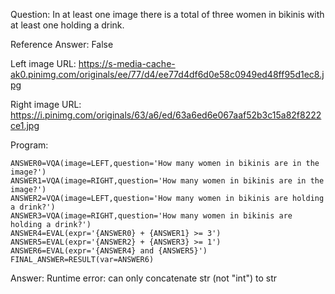 Question: In at least one image there is a total of three women in bikinis with at least one holding a drink.

Reference Answer: False

Left image URL: https://s-media-cache-ak0.pinimg.com/originals/ee/77/d4/ee77d4df6d0e58c0949ed48ff95d1ec8.jpg

Right image URL: https://i.pinimg.com/originals/63/a6/ed/63a6ed6e067aaf52b3c15a82f8222ce1.jpg

Program:

```
ANSWER0=VQA(image=LEFT,question='How many women in bikinis are in the image?')
ANSWER1=VQA(image=RIGHT,question='How many women in bikinis are in the image?')
ANSWER2=VQA(image=LEFT,question='How many women in bikinis are holding a drink?')
ANSWER3=VQA(image=RIGHT,question='How many women in bikinis are holding a drink?')
ANSWER4=EVAL(expr='{ANSWER0} + {ANSWER1} >= 3')
ANSWER5=EVAL(expr='{ANSWER2} + {ANSWER3} >= 1')
ANSWER6=EVAL(expr='{ANSWER4} and {ANSWER5}')
FINAL_ANSWER=RESULT(var=ANSWER6)
```
Answer: Runtime error: can only concatenate str (not "int") to str

